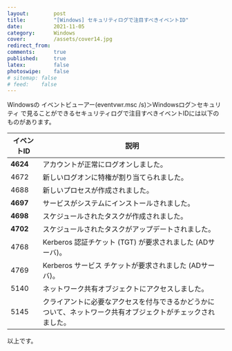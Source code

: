 ```yaml
---
layout:        post
title:         "[Windows] セキュリティログで注目すべきイベントID"
date:          2021-11-05
category:      Windows
cover:         /assets/cover14.jpg
redirect_from:
comments:      true
published:     true
latex:         false
photoswipe:    false
# sitemap: false
# feed:    false
---
```


Windowsの イベントビューアー(eventvwr.msc /s)＞Windowsログ＞セキュリティ で見ることができるセキュリティログで注目すべきイベントIDには以下のものがあります。

| イベントID | 説明
|------|----
| **4624** | アカウントが正常にログオンしました。
| 4672 | 新しいログオンに特権が割り当てられました。
| 4688 | 新しいプロセスが作成されました。
| **4697** | サービスがシステムにインストールされました。
| **4698** | スケジュールされたタスクが作成されました。
| **4702** | スケジュールされたタスクがアップデートされました。
| 4768 | Kerberos 認証チケット (TGT) が要求されました (ADサーバ)。
| 4769 | Kerberos サービス チケットが要求されました (ADサーバ)。
| 5140 | ネットワーク共有オブジェクトにアクセスしました。
| 5145 | クライアントに必要なアクセスを付与できるかどうかについて、ネットワーク共有オブジェクトがチェックされました。

以上です。
